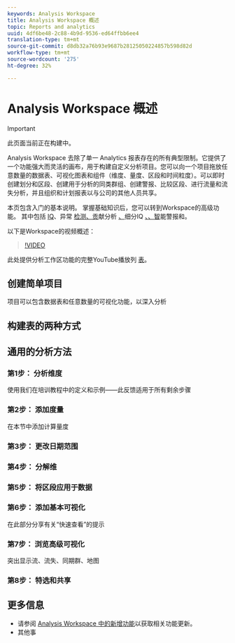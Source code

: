 ```yaml
---
keywords: Analysis Workspace
title: Analysis Workspace 概述
topic: Reports and analytics
uuid: 4df6be48-2c88-4b9d-9536-ed64ffbb6ee4
translation-type: tm+mt
source-git-commit: d8db32a76b93e9687b28125050224857b598d82d
workflow-type: tm+mt
source-wordcount: '275'
ht-degree: 32%

---
```



# Analysis Workspace 概述

>[!IMPORTANT]
>
>此页面当前正在构建中。

Analysis Workspace 去除了单一 Analytics 报表存在的所有典型限制。它提供了一个功能强大而灵活的画布，用于构建自定义分析项目。您可以向一个项目拖放任意数量的数据表、可视化图表和组件（维度、量度、区段和时间粒度）。可以即时创建划分和区段、创建用于分析的同类群组、创建警报、比较区段、进行流量和流失分析，并且组织和计划报表以与公司的其他人员共享。

本页包含入门的基本说明。 掌握基础知识后，您可以转到Workspace的高级功能。 其中包括 [IQ](/help/analyze/analysis-workspace/attribution-iq.md)、异常 [检测、贡](/help/analyze/analysis-workspace/virtual-analyst/c-anomaly-detection/anomaly-detection.md)献分析 [、](/help/analyze/analysis-workspace/virtual-analyst/contribution-analysis/ca-tokens.md)细分IQ [、、智](/help/analyze/analysis-workspace/segment-iq.md)[](/help/analyze/analysis-workspace/c-intelligent-alerts/intellligent-alerts.md)能警报和。

以下是Workspace的视频概述：

>[!VIDEO](https://video.tv.adobe.com/v/26266?quality=12)

此处提供分析工作区功能的完整YouTube播放列 [表](https://www.youtube.com/channel/UC8I6bqCk7gO6YdoMz6W5fvw/playlists?view=50&amp;sort=dd&amp;shelf_id=7)。

## 创建简单项目

项目可以包含数据表和任意数量的可视化功能，以深入分析


## 构建表的两种方式

## 通用的分析方法

### 第1步： 分析维度

使用我们在培训教程中的定义和示例——此反馈适用于所有剩余步骤

### 第2步： 添加度量

在本节中添加计算量度

### 第3步： 更改日期范围

### 第4步： 分解维

### 第5步： 将区段应用于数据

### 第6步： 添加基本可视化

在此部分分享有关“快速查看”的提示

### 第7步： 浏览高级可视化

突出显示流、流失、同期群、地图

### 第8步： 特选和共享

## 更多信息

*  请参阅 [Analysis Workspace 中的新增功能](/help/analyze/analysis-workspace/new-features-in-analysis-workspace.md)以获取相关功能更新。
* 其他事

